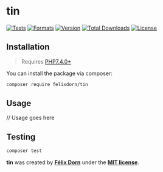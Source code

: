 # tin

[![Tests](https://github.com/felixdorn/tin/actions/workflows/tests.yml/badge.svg?branch=master)](https://github.com/felixdorn/tin/actions/workflows/tests.yml)
[![Formats](https://github.com/felixdorn/tin/actions/workflows/formats.yml/badge.svg?branch=master)](https://github.com/felixdorn/tin/actions/workflows/formats.yml)
[![Version](https://poser.pugx.org/felixdorn/tin/version)](//packagist.org/packages/felixdorn/tin)
[![Total Downloads](https://poser.pugx.org/felixdorn/tin/downloads)](//packagist.org/packages/felixdorn/tin)
[![License](https://poser.pugx.org/felixdorn/tin/license)](//packagist.org/packages/felixdorn/tin)

## Installation

> Requires [PHP7.4.0+](https://php.net/releases)

You can install the package via composer:

```bash
composer require felixdorn/tin
```

## Usage
// Usage goes here

## Testing
```bash
composer test
```

**tin** was created by **[Félix Dorn](https://twitter.com/afelixdorn)** under the **[MIT license](https://opensource.org/licenses/MIT)**.
